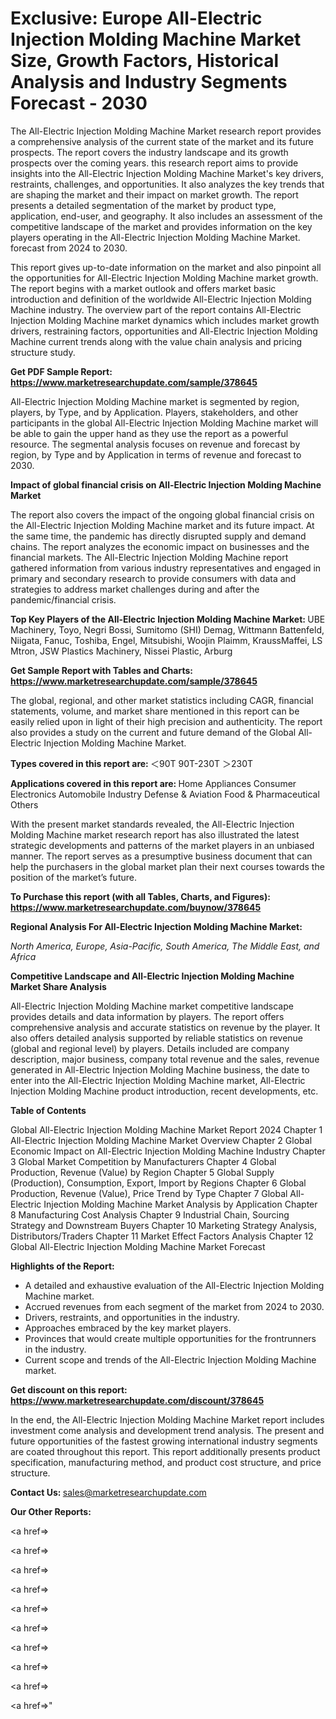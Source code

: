 # Exclusive: Europe All-Electric Injection Molding Machine Market Size, Growth Factors, Historical Analysis and Industry Segments Forecast - 2030

The All-Electric Injection Molding Machine Market research report provides a comprehensive analysis of the current state of the market and its future prospects. The report covers the industry landscape and its growth prospects over the coming years. this research report aims to provide insights into the All-Electric Injection Molding Machine Market's key drivers, restraints, challenges, and opportunities. It also analyzes the key trends that are shaping the market and their impact on market growth. The report presents a detailed segmentation of the market by product type, application, end-user, and geography. It also includes an assessment of the competitive landscape of the market and provides information on the key players operating in the All-Electric Injection Molding Machine Market. forecast from 2024 to 2030.

This report gives up-to-date information on the market and also pinpoint all the opportunities for All-Electric Injection Molding Machine market growth. The report begins with a market outlook and offers market basic introduction and definition of the worldwide All-Electric Injection Molding Machine industry. The overview part of the report contains All-Electric Injection Molding Machine market dynamics which includes market growth drivers, restraining factors, opportunities and All-Electric Injection Molding Machine current trends along with the value chain analysis and pricing structure study.

<strong><b>Get PDF Sample Report: <a href=https://www.marketresearchupdate.com/sample/378645>https://www.marketresearchupdate.com/sample/378645</a></b></strong>

All-Electric Injection Molding Machine market is segmented by region, players, by Type, and by Application. Players, stakeholders, and other participants in the global All-Electric Injection Molding Machine market will be able to gain the upper hand as they use the report as a powerful resource. The segmental analysis focuses on revenue and forecast by region, by Type and by Application in terms of revenue and forecast to 2030.

<strong><b>Impact of global financial crisis on All-Electric Injection Molding Machine Market</b></strong>

The report also covers the impact of the ongoing global financial crisis on the All-Electric Injection Molding Machine market and its future impact. At the same time, the pandemic has directly disrupted supply and demand chains. The report analyzes the economic impact on businesses and the financial markets. The All-Electric Injection Molding Machine report gathered information from various industry representatives and engaged in primary and secondary research to provide consumers with data and strategies to address market challenges during and after the pandemic/financial crisis.

<strong><b>Top Key Players of the All-Electric Injection Molding Machine Market:
</b></strong>UBE Machinery, Toyo, Negri Bossi, Sumitomo (SHI) Demag, Wittmann Battenfeld, Niigata, Fanuc, Toshiba, Engel, Mitsubishi, Woojin Plaimm, KraussMaffei, LS Mtron, JSW Plastics Machinery, Nissei Plastic, Arburg<strong><b>
</b></strong>

<strong><b>Get Sample Report with Tables and Charts: <a href=https://www.marketresearchupdate.com/sample/378645>https://www.marketresearchupdate.com/sample/378645</a></b></strong>

The global, regional, and other market statistics including CAGR, financial statements, volume, and market share mentioned in this report can be easily relied upon in light of their high precision and authenticity. The report also provides a study on the current and future demand of the Global All-Electric Injection Molding Machine Market.

<strong><b>Types covered in this report are:
</b></strong>＜90T
90T-230T
＞230T<strong><b>
</b></strong>

<strong><b>Applications covered in this report are:
</b></strong>Home Appliances
Consumer Electronics
Automobile Industry
Defense & Aviation
Food & Pharmaceutical
Others<strong><b>
</b></strong>

With the present market standards revealed, the All-Electric Injection Molding Machine market research report has also illustrated the latest strategic developments and patterns of the market players in an unbiased manner. The report serves as a presumptive business document that can help the purchasers in the global market plan their next courses towards the position of the market’s future.

<strong><b>To Purchase this report (with all Tables, Charts, and Figures): <a href=https://www.marketresearchupdate.com/buynow/378645>https://www.marketresearchupdate.com/buynow/378645</a></b></strong>

<strong><b>Regional Analysis For All-Electric Injection Molding Machine Market:</b></strong>

<em><i>North America, Europe, Asia-Pacific, South America, The Middle East, and Africa</i></em>

<strong><b>Competitive Landscape and All-Electric Injection Molding Machine Market Share Analysis</b></strong>

All-Electric Injection Molding Machine market competitive landscape provides details and data information by players. The report offers comprehensive analysis and accurate statistics on revenue by the player. It also offers detailed analysis supported by reliable statistics on revenue (global and regional level) by players. Details included are company description, major business, company total revenue and the sales, revenue generated in All-Electric Injection Molding Machine business, the date to enter into the All-Electric Injection Molding Machine market, All-Electric Injection Molding Machine product introduction, recent developments, etc.

<strong><b>Table of Contents</b></strong>

Global All-Electric Injection Molding Machine Market Report 2024
Chapter 1 All-Electric Injection Molding Machine Market Overview
Chapter 2 Global Economic Impact on All-Electric Injection Molding Machine Industry
Chapter 3 Global Market Competition by Manufacturers
Chapter 4 Global Production, Revenue (Value) by Region
Chapter 5 Global Supply (Production), Consumption, Export, Import by Regions
Chapter 6 Global Production, Revenue (Value), Price Trend by Type
Chapter 7 Global All-Electric Injection Molding Machine Market Analysis by Application
Chapter 8 Manufacturing Cost Analysis
Chapter 9 Industrial Chain, Sourcing Strategy and Downstream Buyers
Chapter 10 Marketing Strategy Analysis, Distributors/Traders
Chapter 11 Market Effect Factors Analysis
Chapter 12 Global All-Electric Injection Molding Machine Market Forecast

<strong><b>Highlights of the Report:</b></strong>

- A detailed and exhaustive evaluation of the All-Electric Injection Molding Machine market.
- Accrued revenues from each segment of the market from 2024 to 2030.
- Drivers, restraints, and opportunities in the industry.
- Approaches embraced by the key market players.
- Provinces that would create multiple opportunities for the frontrunners in the industry.
- Current scope and trends of the All-Electric Injection Molding Machine market.

<strong><b>Get discount on this report: <a href=https://www.marketresearchupdate.com/discount/378645>https://www.marketresearchupdate.com/discount/378645</a></b></strong>

In the end, the All-Electric Injection Molding Machine Market report includes investment come analysis and development trend analysis. The present and future opportunities of the fastest growing international industry segments are coated throughout this report. This report additionally presents product specification, manufacturing method, and product cost structure, and price structure.

<strong><b>Contact Us:
</b></strong>sales@marketresearchupdate.com

<strong>Our Other Reports:</strong>

<a href=></a>

<a href=></a>

<a href=></a>

<a href=></a>

<a href=></a>

<a href=></a>

<a href=></a>

<a href=></a>

<a href=></a>

<a href=></a>"
